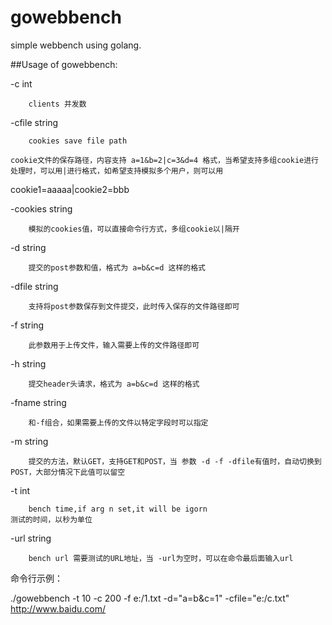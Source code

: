 # gowebbench


simple webbench using golang.


##Usage of gowebbench:

  -c int

        clients 并发数

  -cfile string

        cookies save file path

	cookie文件的保存路径，内容支持 a=1&b=2|c=3&d=4 格式，当希望支持多组cookie进行处理时，可以用|进行格式，如希望支持模拟多个用户，则可以用
cookie1=aaaaa|cookie2=bbb


  -cookies string

        模拟的cookies值，可以直接命令行方式，多组cookie以|隔开
	
  -d string

        提交的post参数和值，格式为 a=b&c=d 这样的格式
	
  -dfile string

        支持将post参数保存到文件提交，此时传入保存的文件路径即可
	
  -f string

        此参数用于上传文件，输入需要上传的文件路径即可

  -h string

        提交header头请求，格式为 a=b&c=d 这样的格式
	
  -fname string

        和-f组合，如果需要上传的文件以特定字段时可以指定
	
  -m string

        提交的方法，默认GET，支持GET和POST，当 参数 -d -f -dfile有值时，自动切换到POST，大部分情况下此值可以留空
	
  -t int

        bench time,if arg n set,it will be igorn
	测试的时间，以秒为单位
	
  -url string

        bench url 需要测试的URL地址，当 -url为空时，可以在命令最后面输入url
	

命令行示例：

./gowebbench -t 10 -c 200 -f e:/1.txt -d="a=b&c=1" -cfile="e:/c.txt" http://www.baidu.com/
